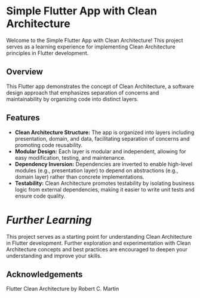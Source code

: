 
# Simple Flutter App with Clean Architecture

Welcome to the Simple Flutter App with Clean Architecture! This project serves as a learning experience for implementing Clean Architecture principles in Flutter development.

## Overview

This Flutter app demonstrates the concept of Clean Architecture, a software design approach that emphasizes separation of concerns and maintainability by organizing code into distinct layers.

## Features

- **Clean Architecture Structure:** The app is organized into layers including presentation, domain, and data, facilitating separation of concerns and promoting code reusability.
- **Modular Design:** Each layer is modular and independent, allowing for easy modification, testing, and maintenance.
- **Dependency Inversion:** Dependencies are inverted to enable high-level modules (e.g., presentation layer) to depend on abstractions (e.g., domain layer) rather than concrete implementations.
- **Testability:** Clean Architecture promotes testability by isolating business logic from external dependencies, making it easier to write unit tests and ensure code quality.
# _Further Learning_
This project serves as a starting point for understanding Clean Architecture in Flutter development. Further exploration and experimentation with Clean Architecture concepts and best practices are encouraged to deepen your understanding and improve your skills.

## Acknowledgements
Flutter
Clean Architecture by Robert C. Martin